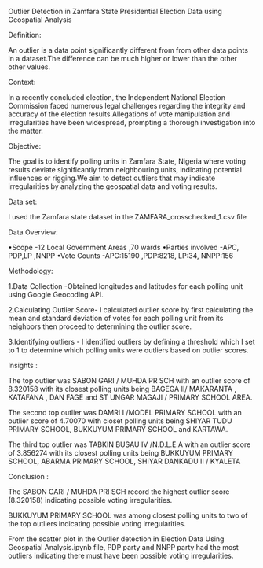 Outlier Detection in Zamfara State Presidential Election Data using Geospatial Analysis 

Definition:

An outlier is a data point significantly different from from other data points in a dataset.The difference can be much higher or lower than the other other values.

Context: 

In a recently concluded election, the Independent National Election Commission faced numerous legal challenges regarding the integrity and accuracy of the election results.Allegations of vote manipulation and irregularities have been widespread, prompting a thorough investigation into the matter.

Objective:

 The goal is to identify polling units in Zamfara State, Nigeria where voting results deviate significantly from neighbouring units, indicating potential influences or rigging.We aim to detect outliers that may indicate irregularities by analyzing the geospatial data and voting results.
 
Data set:

I used the Zamfara state dataset in the ZAMFARA_crosschecked_1.csv file

Data Overview:

•Scope -12 Local Government Areas ,70 wards
•Parties involved -APC, PDP,LP ,NNPP
•Vote Counts -APC:15190 ,PDP:8218, LP:34, NNPP:156

Methodology:

1.Data Collection -Obtained longitudes and latitudes for each polling unit using Google Geocoding API.

2.Calculating Outlier Score- I calculated outlier score by first calculating the mean and standard deviation of votes for each polling unit from its neighbors then proceed to determining the outlier score.

3.Identifying outliers - I identified outliers by defining a threshold which I set to 1 to determine which polling units were outliers based on outlier scores.

Insights : 

The top outlier was SABON GARI / MUHDA PR SCH with an outlier score of 8.320158 with its closest polling units being BAGEGA II/ MAKARANTA , KATAFANA , DAN FAGE  and ST UNGAR MAGAJI / PRIMARY SCHOOL AREA.

The second top outlier was DAMRI I /MODEL PRIMARY SCHOOL with an outlier score of 4.70070 with closet polling units being SHIYAR TUDU PRIMARY SCHOOL, BUKKUYUM PRIMARY SCHOOL and KARTAWA.

The third top outlier was TABKIN BUSAU IV /N.D.L.E.A with an outlier score of 3.856274 with its closest polling units being BUKKUYUM PRIMARY SCHOOL, ABARMA PRIMARY SCHOOL, SHIYAR DANKADU II / KYALETA

Conclusion :

The SABON GARI / MUHDA PRI SCH record the highest outlier score (8.320158) indicating possible voting irregularities.

BUKKUYUM PRIMARY SCHOOL was among closest polling units to two of the top outliers indicating possible voting irregularities.

From the scatter plot in the Outlier detection in Election Data Using Geospatial Analysis.ipynb file, PDP party and NNPP party had the most outliers indicating there must have been possible voting irregularities.




